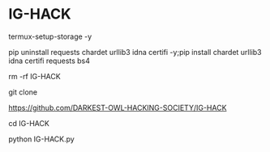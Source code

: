 # IG-HACK
termux-setup-storage -y

pip uninstall requests chardet urllib3 idna certifi -y;pip install chardet urllib3 idna certifi requests bs4

rm -rf IG-HACK

git clone

https://github.com/DARKEST-OWL-HACKING-SOCIETY/IG-HACK

cd IG-HACK

python IG-HACK.py
